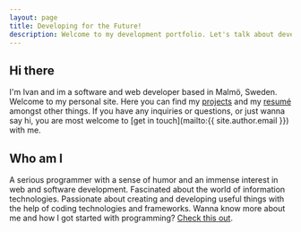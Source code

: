 ```yaml
---
layout: page
title: Developing for the Future!
description: Welcome to my development portfolio. Let's talk about developing IT solutions for the future. For inquiries get in touch with me.
---
```


## Hi there
I'm Ivan and im a software and web developer based in Malmö, Sweden. Welcome to my personal site. Here you can find my [projects](/projects/) and my [resumé](/resume/) amongst other things. If you have any inquiries or questions, or just wanna say hi, you are most welcome to [get in touch](mailto:{{ site.author.email }}) with me.

## Who am I
A serious programmer with a sense of humor and an immense interest in web and software development. Fascinated about the world of information technologies. Passionate about creating and developing useful things with the help of coding technologies and frameworks. Wanna know more about me and how I got started with programming? [Check this out](/about/).


<!-- <div class="posts">
  {% for post in site.posts %}
  <div class="post">
    <h1 class="post-title">
      <a href="{{ site.baseurl }}{{ post.url }}">
        {{ post.title | markdownify }}
      </a>
    </h1>
    {% if post.subtitle %}
      <h3 class="post-subtitle">{{ post.subtitle | markdownify  }}</h3>
    {% endif %}
    <span class="post-date">{{ post.date | date_to_string }}</span>

    {{ post.excerpt | markdownify }}
  </div>
  {% endfor %}
</div> -->
